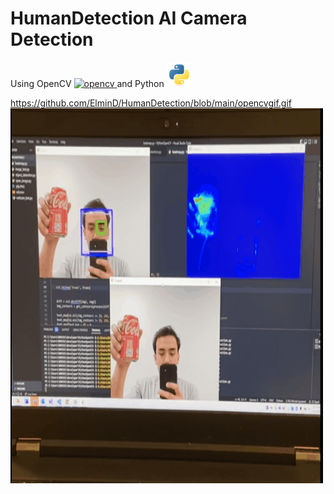 # HumanDetection AI Camera Detection
Using OpenCV 
<a href="https://opencv.org/" target="_blank" rel="noreferrer"> <img src="https://www.vectorlogo.zone/logos/opencv/opencv-icon.svg" alt="opencv" width="40" height="40"/> </a>
and Python <a href="https://www.python.org" target="_blank" rel="noreferrer"> <img src="https://raw.githubusercontent.com/devicons/devicon/master/icons/python/python-original.svg" alt="python" width="40" height="40"/> </a> 

https://github.com/ElminD/HumanDetection/blob/main/opencvgif.gif
<img src="https://github.com/ElminD/HumanDetection/blob/main/opencvgif.gif"  width="500" height="600">
